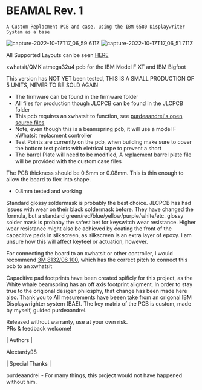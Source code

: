 # BEAMAL Rev. 1 
    A Custom Replacment PCB and case, using the IBM 6580 Displaywriter System as a base
                                            
![capture-2022-10-17T17_06_59 611Z](https://user-images.githubusercontent.com/61422584/196242792-53231540-8321-45a6-9ad7-baa9ef112065.png)
![capture-2022-10-17T17_06_51 711Z](https://user-images.githubusercontent.com/61422584/196242800-8f47fe11-16cf-41ff-8308-067f23b0ca26.png)


All Supported Layouts can be seen [HERE](http://www.keyboard-layout-editor.com/#/gists/b96d65da63be744e5e54532b00e9445a)

xwhatsit/QMK atmega32u4 pcb for the IBM Model F XT and IBM Bigfoot

This version has NOT YET been tested, THIS IS A SMALL PRODUCTION OF 5 UNITS, NEVER TO BE SOLD AGAIN
- The firmware can be found in the firmware folder
- All files for production though JLCPCB can be found in the JLCPCB folder
- This pcb requires an xwhatsit to function, see [purdeaandrei's open source files](https://github.com/purdeaandrei/SMDModelFController)
- Note, even though this is a beamspring pcb, it will use a model F xWhatsit replacment controller
- Test Points are currently on the pcb, when building make sure to cover the bottom test points with eletrical tape to prevent a short
- The barrel Plate will need to be modified, A replacment barrel plate file will be provided with the custom case files

The PCB thickness should be 0.6mm or 0.08mm. This is thin enough to allow the board to flex into shape.
- 0.8mm tested and working

Standard glossy soldermask is probably the best choice. JLCPCB has had issues with wear on their black soldermask before. They have changed the formula, but a standard green/red/blue/yellow/purple/white/etc. glossy solder mask is probaby the safest bet for keyswitch wear resistance. Higher wear resistance might also be achieved by coating the front of the capacitive pads in silkscreen, as silkscreen is an extra layer of epoxy. I am unsure how this will affect keyfeel or actuation, however.

For connecting the board to an xwhatsit or other controller, I would recommend [3M 8132/06 100](https://www.digikey.com/en/products/detail/3m/8132-06-100/7809902), which has the correct pitch to connect this pcb to an xwhatsit

Capacitive pad footprints have been created spificly for this project, as the White whale beamspring has an off axis footprint aligment. In order to stay true to the origional desigen philosphy, that change has been made here also. Thank you to  All mesurements have beeen take from an origonal IBM Displaywrighter system (BAE). The key matrix of the PCB is custom, made by myself, guided purdeaandrei.

Released without warranty, use at your own risk.  
PRs & feedback welcome!

| Authors | 

Alectardy98

| Special Thanks |
   
purdeaandrei - For many things, this project would not have happened without him.
